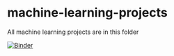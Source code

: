 # machine-learning-projects
All machine learning projects are in this folder


[![Binder](https://mybinder.org/badge_logo.svg)](https://mybinder.org/v2/gh/chase-xu/machine-learning-projects/tree/master/master)
